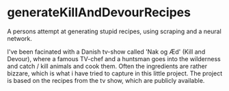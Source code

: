 # generateKillAndDevourRecipes
A persons attempt at generating stupid recipes, using scraping and a neural network.

I've been facinated with a Danish tv-show called 'Nak og Æd' (Kill and Devour), where a famous TV-chef and a huntsman goes into the wilderness and catch / kill animals and cook them.
Often the ingredients are rather bizzare, which is what i have tried to capture in this little project. The project is based on the recipes from the tv show, which are publicly available. 
